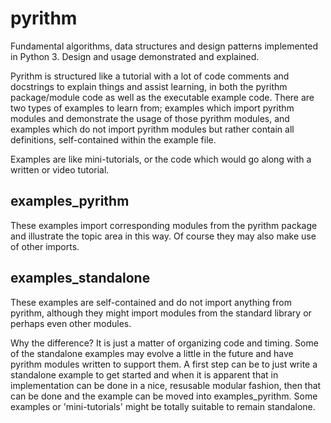 # pyrithm
Fundamental algorithms, data structures and design patterns implemented in Python 3. Design and usage demonstrated and explained.

Pyrithm is structured like a tutorial with a lot of code comments and docstrings to explain things
and assist learning, in both the pyrithm package/module code as well as the executable example
code. There are two types of examples to learn from; examples which import pyrithm modules and
demonstrate the usage of those pyrithm modules, and examples which do not import pyrithm modules but rather contain all definitions, self-contained within the example file.

Examples are like mini-tutorials, or the code which would go along with a written or video tutorial.

examples_pyrithm
----------------
These examples import corresponding modules from the pyrithm package and illustrate the topic area
in this way. Of course they may also make use of other imports.

examples_standalone
-------------------
These examples are self-contained and do not import anything from pyrithm, although they might import
modules from the standard library or perhaps even other modules.

Why the difference?
It is just a matter of organizing code and timing. Some of the standalone examples may evolve a
little in the future and have pyrithm modules written to support them. A first step can be to just
write a standalone example to get started and when it is apparent that in implementation can be
done in a nice, resusable modular fashion, then that can be done and the example can be moved into
examples_pyrithm. Some examples or 'mini-tutorials' might be totally suitable to remain standalone.


##
#
